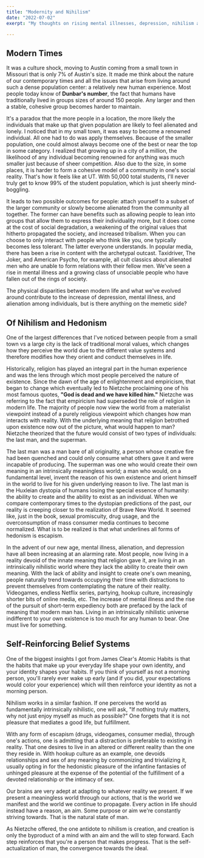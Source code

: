```yaml
---
title: "Modernity and Nihilism"
date: "2022-07-02"
exerpt: "My thoughts on rising mental illnesses, depression, nihilism and the causes"

---
```

## Modern Times

It was a culture shock, moving to Austin coming from a small town in Missouri that is only 7% of Austin's size. It made me think about the nature of our contemporary times and all the issues that arise from living around such a dense population center: a relatively new human experience.
Most people today know of **Dunbar's number**, the fact that humans have traditionally lived in groups sizes of around 150 people. Any larger and then a stable, cohesive group becomes harder to maintain.

It's a paradox that the more people in a location, the more likely the individuals that make up that given population are likely to feel alienated and lonely. I noticed that in my small town, it was easy to become a renowned individual. All one had to do was apply themselves. Because of the smaller population, one could almost always become one of the best or near the top in some category. I realized that growing up in a city of a million, the likelihood of any individual becoming renowned for anything was much smaller just because of sheer competition. Also due to the size, in some places, it is harder to form a cohesive model of a community in one's social reality. That's how it feels like at UT. With 50,000 total students, I'll never truly get to know 99% of the student population, which is just sheerly mind-boggling.

It leads to two possible outcomes for people: attach yourself to a subset of the larger community or slowly become alienated from the community all together. The former can have benefits such as allowing people to lean into groups that allow them to express their individuality more, but it does come at the cost of social degradation, a weakening of the original values that hitherto propagated the society, and increased tribalism. When you can choose to only interact with people who think like you, one typically becomes less tolerant. The latter everyone understands. In popular media, there has been a rise in content with the archetypal outcast. Taxidriver, The Joker, and American Psycho, for example, all cult classics about alienated men who are unable to form relations with their fellow men. We've seen a rise in mental illness and a growing class of unsociable people who have fallen out of the rings of society.

The physical disparities between modern life and what we've evolved around contribute to the increase of depression, mental illness, and alienation among individuals, but is there anything on the memetic side?


## Of Nihilism and Hedonism

One of the largest differences that I've noticed between people from a small town vs a large city is the lack of traditional moral values, which changes how they perceive the world due to the different value systems and therefore modifies how they orient and conduct themselves in life.

Historically, religion has played an integral part in the human experience and was the lens through which most people perceived the nature of existence. Since the dawn of the age of enlightenment and empiricism, that began to change which eventually led to Nietzche proclaiming one of his most famous quotes, **"God is dead and we have killed him."**
Nietzche was referring to the fact that empiricism had superseded the role of religion in modern life. The majority of people now view the world from a materialist viewpoint instead of a purely religious viewpoint which changes how man interacts with reality. With the underlying meaning that religion betrothed upon existence now out of the picture, what would happen to man? Nietzche theorized that the future would consist of two types of individuals: the last man, and the superman.

The last man was a man bare of all originality, a person whose creative fire had been quenched and could only consume what others gave it and were incapable of producing. The superman was one who would create their own meaning in an intrinsically meaningless world; a man who would, on a fundamental level, invent the reason of his own existence and orient himself in the world to live for his given underlying reason to live.
The last man is the Huxleian dystopia of humans losing the special essence of humanity: the ability to create and the ability to exist as an individual. When we compare contemporary times to the dystopian predictions of the past, our reality is creeping closer to the realization of Brave New World. It seemed like, just in the book, sexual promiscuity, drug usage, and the overconsumption of mass consumer media continues to become normalized. What is to be realized is that what underlines all forms of hedonism is escapism.

In the advent of our new age, mental illness, alienation, and depression have all been increasing at an alarming rate. Most people, now living in a reality devoid of the innate meaning that religion gave it, are living in an intrinsically nihilistic world where they lack the ability to create their own meaning. With the lack of ability and insight to create one's own meaning, people naturally trend towards occupying their time with distractions to prevent themselves from contemplating the nature of their reality. Videogames, endless Netflix series, partying, hookup culture, increasingly shorter bits of online media, etc.
The increase of mental illness and the rise of the pursuit of short-term expediency both are prefaced by the lack of meaning that modern man has. Living in an intrinsically nihilistic universe indifferent to your own existence is too much for any human to bear. One must live for something.

## Self-Reinforcing Belief Systems

One of the biggest insights I got from James Clear's Atomic Habits is that the habits that make up your everyday life shape your own identity, and your identity shapes your habits. If you think of yourself as not a morning person, you'll rarely ever wake up early (and if you did, your expectations would color your experience) which will then reinforce your identity as not a morning person.

Nihilism works in a similar fashion. If one perceives the world as fundamentally intrinsically nihilistic, one will ask, "If nothing truly matters, why not just enjoy myself as much as possible?" One forgets that it is not pleasure that mediates a good life, but fulfillment.

With any form of escapism (drugs, videogames, consumer media), through one's actions, one is admitting that a distraction is preferable to existing in reality. That one desires to live in an altered or different reality than the one they reside in.
With hookup culture as an example, one devoids relationships and sex of any meaning by commonizing and trivializing it, usually opting in for the hedonistic pleasure of the infantine fantasies of unhinged pleasure at the expense of the potential of the fulfillment of a devoted relationship or the intimacy of sex.

Our brains are very adept at adapting to whatever reality we present. If we present a meaningless world through our actions, that is the world we manifest and the world we continue to propagate. Every action in life should instead have a reason, an aim. Some purpose or aim we're constantly striving towards. That is the natural state of man.

As Nietzche offered, the one antidote to nihilism is creation, and creation is only the byproduct of a mind with an aim and the will to step forward. Each step reinforces that you're a person that makes progress. That is the self-actualization of man, the convergence towards the ideal.

